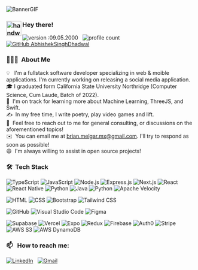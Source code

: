 ![BannerGIF](https://github.com/brianMxBm/brianMxBm/blob/main/REACT_GIF.gif)


### <img alt="handwavegif" src="https://user-images.githubusercontent.com/39513876/112366216-8cfe7400-8cfe-11eb-8116-7d3dbae20e97.gif" width='40' align="left"/> Hey there!
![version :09.05.2000](https://img.shields.io/badge/version-20.08.2021-informational) &nbsp;
![profile count](https://komarev.com/ghpvc/?username=brianMxBm&color=blue)&nbsp;
[![GitHub AbhishekSinghDhadwal](https://img.shields.io/github/followers/brianMxBm?label=follow&style=social)](https://github.com/brianMxBm)&nbsp;
### 👨🏻‍💻 &nbsp;About Me

💡 &nbsp; I'm a fullstack software developer specializing in web & moible applications. I'm currently working on releasing a social media application. \
🎓&nbsp;I graduated form California State University Northridge (Computer Science, Cum Laude, Batch of 2022).\
🌱 &nbsp;I'm on track for learning more about Machine Learning, ThreeJS, and Swift.\
✍️ &nbsp;In my free time, I write poetry, play video games and lift.\
💬 &nbsp;Feel free to reach out to me for general consulting, or discussions on the aforementioned topics!\
✉️ &nbsp;You can email me at brian.melgar.mx@gmail.com. I'll try to respond as soon as possible!\
😄 &nbsp;I'm always willing to assist in open source projects! 


### 🛠 &nbsp;Tech Stack

![TypeScript](https://img.shields.io/badge/TypeScript-007ACC?style=for-the-badge&logo=typescript&logoColor=white)
![JavaScript](https://img.shields.io/badge/JavaScript-F7DF1E?style=for-the-badge&logo=javascript&logoColor=white)
![Node.js](https://img.shields.io/badge/Node.js-339933?style=for-the-badge&logo=nodedotjs&logoColor=white)
![Express.js](https://img.shields.io/badge/Express.js-000000?style=for-the-badge&logo=express&logoColor=white)
![Next.js](https://img.shields.io/badge/Next.js-000000?style=for-the-badge&logo=nextdotjs&logoColor=white)
![React](https://img.shields.io/badge/React-61DAFB?style=for-the-badge&logo=react&logoColor=white)
![React Native](https://img.shields.io/badge/React_Native-20232A?style=for-the-badge&logo=react&logoColor=61DAFB)
![Python](https://img.shields.io/badge/Python-3776AB?style=for-the-badge&logo=python&logoColor=white)
![Java](https://img.shields.io/badge/Java-007396?style=for-the-badge&logo=java&logoColor=white)
![Python](https://img.shields.io/badge/Python-3776AB?style=for-the-badge&logo=python&logoColor=white)
![Apache Velocity](https://img.shields.io/badge/Apache_Velocity-14736B?style=for-the-badge&logo=apache&logoColor=white)

![HTML](https://img.shields.io/badge/HTML-E34F26?style=for-the-badge&logo=html5&logoColor=white)
![CSS](https://img.shields.io/badge/CSS-1572B6?style=for-the-badge&logo=css3&logoColor=white)
![Bootstrap](https://img.shields.io/badge/Bootstrap-563D7C?style=for-the-badge&logo=bootstrap&logoColor=white)
![Tailwind CSS](https://img.shields.io/badge/Tailwind_CSS-38B2AC?style=for-the-badge&logo=tailwind-css&logoColor=white)

![GitHub](https://img.shields.io/badge/GitHub-181717?style=for-the-badge&logo=github&logoColor=white)
![Visual Studio Code](https://img.shields.io/badge/Visual_Studio_Code-007ACC?style=for-the-badge&logo=visual-studio-code&logoColor=white)
![Figma](https://img.shields.io/badge/Figma-F24E1E?style=for-the-badge&logo=figma&logoColor=white)

![Supabase](https://img.shields.io/badge/Supabase-3ECF8E?style=for-the-badge&logo=supabase&logoColor=white)
![Vercel](https://img.shields.io/badge/Vercel-000000?style=for-the-badge&logo=vercel&logoColor=white)
![Expo](https://img.shields.io/badge/Expo-000020?style=for-the-badge&logo=expo&logoColor=white)
![Redux](https://img.shields.io/badge/Redux-764ABC?style=for-the-badge&logo=redux&logoColor=white)
![Firebase](https://img.shields.io/badge/Firebase-FFCA28?style=for-the-badge&logo=firebase&logoColor=white)
![Auth0](https://img.shields.io/badge/Auth0-EB5424?style=for-the-badge&logo=auth0&logoColor=white)
![Stripe](https://img.shields.io/badge/Stripe-008CDD?style=for-the-badge&logo=stripe&logoColor=white)
![AWS S3](https://img.shields.io/badge/AWS_S3-569A31?style=for-the-badge&logo=amazons3&logoColor=white)
![AWS DynamoDB](https://img.shields.io/badge/AWS_DynamoDB-4053D6?style=for-the-badge&logo=amazondynamodb&logoColor=white)

### 📫 &nbsp; How to reach me:


<a href="https://www.linkedin.com/in/brian-melgar-a10b3120a/"><img alt="LinkedIn" src="https://img.shields.io/badge/linkedin%20-%230077B5.svg?&style=flat&logo=linkedin&logoColor=white"/></a> &nbsp;
<a href="mailto:brian.melgar.mx@gmail.com"><img alt="Gmail" src="https://img.shields.io/badge/Gmail-D14836?style=flat&logo=gmail&logoColor=white" /></a> &nbsp;
